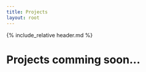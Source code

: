 ```yaml
---
title: Projects
layout: root
---
```


{% include_relative header.md %}

<body>
    <h1>Projects comming soon...</h1>
</body>